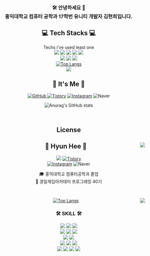 <div align="center"><h3>🛠️ 안녕하세요 🙌<br>
홍익대학교 컴퓨터 공학과 17학번 유니티 개발자 김현희입니다.</h3></div>

<div align="center">

## 💻 Tech Stacks 💻
    
Techs i've used least one <br/> 
<img src="https://img.shields.io/badge/Csharp-239120?style=for-the-badge&logo=Csharp&logoColor=white">
<img src="https://img.shields.io/badge/Unity-FAFAFA?style=for-the-badge&logo=Unity&logoColor=black">
<img src="https://img.shields.io/badge/C-A8B9CC?style=for-the-badge&logo=C&logoColor=white">
<img src="https://img.shields.io/badge/C++-00599C?style=for-the-badge&logo=cplusplus&logoColor=white">
<img src="https://img.shields.io/badge/Firebase-FFCA28?style=for-the-badge&logo=Firebase&logoColor=white">
<br/>
<img src="https://img.shields.io/badge/git-F05032?style=for-the-badge&logo=git&logoColor=white">
<img src="https://img.shields.io/badge/github-181717?style=for-the-badge&logo=github&logoColor=white">
<img src="https://img.shields.io/badge/sourcetree-0052CC?style=for-the-badge&logo=sourcetree&logoColor=white">
<br/>
[![Top Langs](https://github-readme-stats.vercel.app/api/top-langs/?username=Kim-hyun-hee&layout=compact)](https://github.com/anuraghazra/github-readme-stats)
<br/>
<a href="https://hits.seeyoufarm.com"><img src="https://hits.seeyoufarm.com/api/count/incr/badge.svg?url=https%3A%2F%2Fgithub.com%2FKim-hyun-hee&count_bg=%23000000&title_bg=%23000000&icon=github.svg&icon_color=%23E7E7E7&title=Github&edge_flat=false"/></a>
<br/>

## 🌹 It's Me 🌹
<a href = "https://github.com/Kim-hyun-hee"><img alt="GitHub" src ="https://img.shields.io/badge/GitHub-181717.svg?&style=for-the-badge&logo=GitHub&logoColor=white"/>
</a> <a href = "https://hihyunhee.tistory.com/"> <img alt="Tistory" src ="https://img.shields.io/badge/Tistory-orange.svg?&style=for-the-badge"/></a>
</a> <a href = "https://instagram.com/eehhikmnuy"> <img alt="Instagram" src ="https://img.shields.io/badge/Instagram-E4405F.svg?&style=for-the-badge&logo=Instagram&logoColor=white"/></a>
<img alt="Naver" src ="https://img.shields.io/badge/asdfzxcv0730@naver.com-03C75A.svg?&style=for-the-badge&logo=Naver&logoColor=white"/>

![Anurag's GitHub stats](https://github-readme-stats.vercel.app/api?username=Kim-hyun-hee&show_icons=true&theme=dracula)

<br/>

## License

</div>

<div align="center">
  
  <img align="right" src="http://mazassumnida.wtf/api/v2/generate_badge?boj=wjddmadl97"/>
  
## 👋 Hyun Hee 👋 
  

<a href="https://hits.seeyoufarm.com"><img src="https://hits.seeyoufarm.com/api/count/incr/badge.svg?url=https%3A%2F%2Fgithub.com%2FKim-hyun-hee&count_bg=%23000000&title_bg=%23000000&icon=github.svg&icon_color=%23E7E7E7&title=Github&edge_flat=false"/></a>
</a> <a href = "https://hihyunhee.tistory.com/"> <img alt="Tistory" src ="https://img.shields.io/badge/Tistory-orange.svg?&style=for-the-badge"/></a>
<br/>
</a> <a href = "https://instagram.com/eehhikmnuy"> <img alt="Instagram" src ="https://img.shields.io/badge/Instagram-E4405F.svg?&style=for-the-badge&logo=Instagram&logoColor=white"/></a>
<img alt="Naver" src ="https://img.shields.io/badge/asdfzxcv0730@naver.com-03C75A.svg?&style=for-the-badge&logo=Naver&logoColor=white"/>

  

  🎓 홍익대학교 컴퓨터공학과 졸업  
  🔎 경일게임아카데미 프로그래밍 40기
 

  <br>
 
</div>


<div align="center">

  [![Top Langs](https://github-readme-stats.vercel.app/api/top-langs/?username=Kim-hyun-hee&layout=compact)](https://github.com/anuraghazra/github-readme-stats)
  <img align="right" src="https://github-readme-stats.vercel.app/api/top-langs/?username=Kim-hyun-hee&layout=compact&hide=javascript,css,scss&theme=dracula&langs_count=8"/>
  
  ### 🛠 SKILL 🛠
 
  <img src="https://img.shields.io/badge/-JAVA-007396?style=flat-square&logo=java&logoColor=white"> <img src="https://img.shields.io/badge/-Spring Boot-6DB33F?style=flat-square&logo=SpringBoot&logoColor=white"/> <img src="https://img.shields.io/badge/-Gradle-02303A?style=flat-square&logo=Gradle"/>
<br>
<img src="https://img.shields.io/badge/Python-3776AB?style=flat-square&logo=Python&logoColor=white"/> <img src="https://img.shields.io/badge/-Flask-000000?style=flat-square&logo=Flask"/> <img src="https://img.shields.io/badge/TensorFlow-FF6F00?style=flat-square&logo=TensorFlow&logoColor=white"/>
<br>
<img src="https://img.shields.io/badge/PHP-777BB4?style=flat-square&logo=PHP&logoColor=white"/> <img src="https://img.shields.io/badge/Laravel-FF2D20?style=flat-square&logo=Laravel&logoColor=white"/>
<br>
<img src="https://img.shields.io/badge/MySQL-4479A1?style=flat-square&logo=MySQL&logoColor=white"/> <img src="https://img.shields.io/badge/MariaDB-003545?style=flat-square&logo=MariaDB&logoColor=white"/> <img src="https://img.shields.io/badge/Firebase-FFCA28?style=flat-square&logo=Firebase&logoColor=white"/>
  <br>
  <img src="https://img.shields.io/badge/Amazon AWS-232F3E?style=flat-square&logo=Amazon AWS&logoColor=white"/> <img src="https://img.shields.io/badge/Ubuntu-E95420?style=flat-square&logo=Ubuntu&logoColor=white"/> <img src="https://img.shields.io/badge/Docker-2496ED?style=flat-square&logo=Docker&logoColor=white"/> <img src="https://img.shields.io/badge/NGINX-009639?style=flat-square&logo=NGINX&logoColor=white"/>
  <br>
 
</div>

